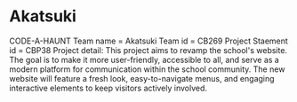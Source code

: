 # Akatsuki
CODE-A-HAUNT
Team name = Akatsuki
Team id = CB269
Project Staement id = CBP38
Project detail:
This project aims to revamp the school's website. The goal is to make it more user-friendly, accessible to all, and serve as a modern platform for communication within the school community. The new website will feature a fresh look, easy-to-navigate menus, and engaging interactive elements to keep visitors actively involved.
